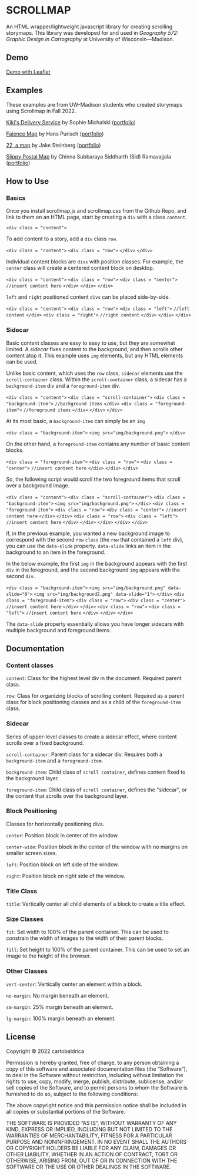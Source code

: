 # SCROLLMAP

An HTML wrapper/lightweight javascript library for creating scrolling storymaps. This library was developed for and used in _Geography 572: Graphic Design in Cartography_ at University of Wisconsin—Madison.

## Demo

[Demo with Leaflet](https://cartobaldrica.github.io/scrollmap/examples/example1.html)

## Examples

These examples are from UW-Madison students who created storymaps using Scrollmap in Fall 2022.

[Kiki's Delivery Service](https://smichalski3.github.io/portfolio/kikis-delivery.html) by Sophie Michalski ([portfolio](https://smichalski3.github.io/portfolio/index.html))

[Faience Map](https://htpurisch.github.io/web_portfolio/scrollmap_demo/scrollmap.html) by Hans Purisch ([portfolio](https://htpurisch.github.io/web_portfolio/))

[22, a map](https://jake-steinberg.github.io/portfolio/22map.html) by Jake Steinberg ([portfolio](https://jake-steinberg.github.io/portfolio/index.html))

[Slippy Postal Map](https://sid-rcs.github.io/scrolly-map/) by Chinna Subbaraya Siddharth (Sid) Ramavajjala ([portfolio](https://sid-rcs.github.io/maps/))

## How to Use

### Basics

Once you install scrollmap.js and scrollmap.css from the Github Repo, and link to them on an HTML page, start by creating a `div` with a class `content`.

`<div class = "content">`

To add content to a story, add a `div` class `row`. 

`<div class = "content">`
    `<div class = "row">`
    `</div>`
`</div>`

Individual content blocks are `divs` with position classes. For example, the `center` class will create a centered content block on desktop.

`<div class = "content">`
    `<div class = "row">`
        `<div class = "center">`
            `//insert content here`
        `</div>`
    `</div>`
`</div>`

`left` and `right` positioned content `divs` can be placed side-by-side.

`<div class = "content">`
    `<div class = "row">`
        `<div class = "left">`
            `//left content`
        `</div>`
         `<div class = "right">`
            `//right content`
        `</div>`
    `</div>`
`</div>`

### Sidecar

Basic content classes are easy to easy to use, but they are somewhat limited. A _sidecar_ fixes content to the background, and then scrolls other content atop it. This example uses `img` elements, but any HTML elements can be used. 

Unlike basic content, which uses the `row` class, `sidecar` elements use the `scroll-container` class. Within the `scroll-container` class, a sidecar has a `background-item` div and a `foreground-item` div. 

`<div class = "content">`
    `<div class = "scroll-container">`
        `<div class = "background-item">`
            `//background items`
        `</div>`
        `<div class = "foreground-item">`
            `//foreground items`
        `</div>`
    `</div>`
`</div>`

At its most basic, a `background-item` can simply be an `img`

`<div class = "background-item">`
    `<img src="img/background.png">`
`</div>`

On the other hand, a `foreground-item` contains any number of basic content blocks.

`<div class = "foreground-item">`
    `<div class = "row">`
        `<div class = "center">`
            `//insert content here`
        `</div>`
    `</div>`
 `</div>`

 So, the following script would scroll the two foreground items that scroll over a background image.

`<div class = "content">`
    `<div class = "scroll-container">`
        `<div class = "background-item">`
            `<img src="img/background.png">`
        `</div>`
        `<div class = "foreground-item">`
            `<div class = "row">`
                `<div class = "center">`
                    `//insert content here`
                `</div>`
            `</div>`
            `<div class = "row">`
                `<div class = "left">`
                    `//insert content here`
                `</div>`
            `</div>`
        `</div>`
    `</div>`
`</div>`

If, in the previous example, you wanted a new background image to correspond with the second `row` `class` (the `row` that contained a `left` div), you can use the `data-slide` property. `data-slide` links an item in the background to an item in the foreground. 

In the below example, the first `img` in the background appears with the first `div` in the foreground, and the second background `img` appears with the second `div`.

`<div class = "background-item">`
    `<img src="img/background.png" data-slide="0">`
    `<img src="img/background2.png" data-slide="1">`
`</div>`
`<div class = "foreground-item">`
    `<div class = "row">`
        `<div class = "center">`
            `//insert content here`
        `</div>`
    `</div>`
    `<div class = "row">`
        `<div class = "left">`
            `//insert content here`
        `</div>`
    `</div>`
`</div>`

The `data-slide` property essentially allows you have longer sidecars with multiple background and foreground items.

## Documentation

### Content classes

`content`: Class for the highest level div in the document. Required parent class.

`row`: Class for organizing blocks of scrolling content. Required as a parent class for block positioning classes and as a child of the `foreground-item` class.

### Sidecar

Series of upper-level classes to create a sidecar effect, where content scrolls over a fixed background.

`scroll-container`: Parent class for a sidecar div. Requires both a `background-item` and a `foreground-item`.

`background-item`: Child class of `scroll container`, defines content fixed to the background layer.

`foreground-item`: Child class of `scroll container`, defines the "sidecar", or the content that scrolls over the background layer.

### Block Positioning 

Classes for horizontally positioning divs. 

`center`: Position block in center of the window. 

`center-wide`: Position block in the center of the window with no margins on smaller screen sizes.

`left`: Position block on left side of the window.

`right`: Position block on right side of the window.

### Title Class

`title`: Vertically center all child elements of a block to create a title effect. 

### Size Classes

`fit`: Set width to 100% of the parent container. This can be used to constrain the width of images to the width of their parent blocks.

`fill`: Set height to 100% of the parent container. This can be used to set an image to the height of the browser.

### Other Classes

`vert-center`: Vertically center an element within a block. 

`no-margin`: No margin beneath an element. 

`sm-margin`: 25% margin beneath an element. 

`lg-margin`: 100% margin beneath an element. 

## License

Copyright © 2022 cartobaldrica

Permission is hereby granted, free of charge, to any person obtaining a copy of this software and associated documentation files (the “Software”), to deal in the Software without restriction, including without limitation the rights to use, copy, modify, merge, publish, distribute, sublicense, and/or sell copies of the Software, and to permit persons to whom the Software is furnished to do so, subject to the following conditions:

The above copyright notice and this permission notice shall be included in all copies or substantial portions of the Software.

THE SOFTWARE IS PROVIDED “AS IS”, WITHOUT WARRANTY OF ANY KIND, EXPRESS OR IMPLIED, INCLUDING BUT NOT LIMITED TO THE WARRANTIES OF MERCHANTABILITY, FITNESS FOR A PARTICULAR PURPOSE AND NONINFRINGEMENT. IN NO EVENT SHALL THE AUTHORS OR COPYRIGHT HOLDERS BE LIABLE FOR ANY CLAIM, DAMAGES OR OTHER LIABILITY, WHETHER IN AN ACTION OF CONTRACT, TORT OR OTHERWISE, ARISING FROM, OUT OF OR IN CONNECTION WITH THE SOFTWARE OR THE USE OR OTHER DEALINGS IN THE SOFTWARE.
